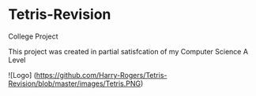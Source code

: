 # Tetris-Revision
College Project

This project was created in partial satisfcation of my Computer Science A Level

![Logo] (https://github.com/Harry-Rogers/Tetris-Revision/blob/master/images/Tetris.PNG)

